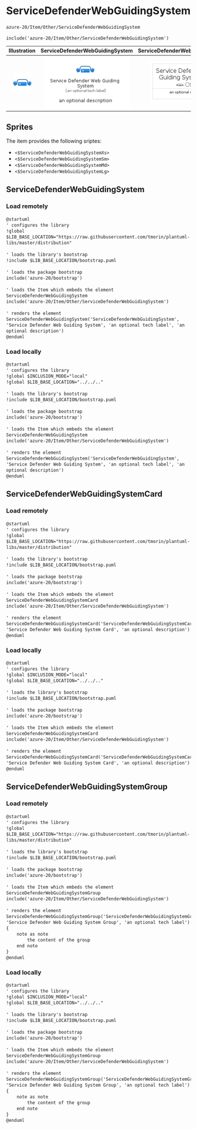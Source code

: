 # ServiceDefenderWebGuidingSystem


```text
azure-20/Item/Other/ServiceDefenderWebGuidingSystem
```

```text
include('azure-20/Item/Other/ServiceDefenderWebGuidingSystem')
```



| Illustration | ServiceDefenderWebGuidingSystem | ServiceDefenderWebGuidingSystemCard | ServiceDefenderWebGuidingSystemGroup |
| :---: | :---: | :---: | :---: |
| ![illustration for Illustration](../../../azure-20/Item/Other/ServiceDefenderWebGuidingSystem.png) | ![illustration for ServiceDefenderWebGuidingSystem](../../../azure-20/Item/Other/ServiceDefenderWebGuidingSystem.Local.png) | ![illustration for ServiceDefenderWebGuidingSystemCard](../../../azure-20/Item/Other/ServiceDefenderWebGuidingSystemCard.Local.png) | ![illustration for ServiceDefenderWebGuidingSystemGroup](../../../azure-20/Item/Other/ServiceDefenderWebGuidingSystemGroup.Local.png) |



## Sprites
The item provides the following sriptes:

- `<$ServiceDefenderWebGuidingSystemXs>`
- `<$ServiceDefenderWebGuidingSystemSm>`
- `<$ServiceDefenderWebGuidingSystemMd>`
- `<$ServiceDefenderWebGuidingSystemLg>`





## ServiceDefenderWebGuidingSystem

### Load remotely
```plantuml
@startuml
' configures the library
!global $LIB_BASE_LOCATION="https://raw.githubusercontent.com/tmorin/plantuml-libs/master/distribution"

' loads the library's bootstrap
!include $LIB_BASE_LOCATION/bootstrap.puml

' loads the package bootstrap
include('azure-20/bootstrap')

' loads the Item which embeds the element ServiceDefenderWebGuidingSystem
include('azure-20/Item/Other/ServiceDefenderWebGuidingSystem')

' renders the element
ServiceDefenderWebGuidingSystem('ServiceDefenderWebGuidingSystem', 'Service Defender Web Guiding System', 'an optional tech label', 'an optional description')
@enduml
```

### Load locally
```plantuml
@startuml
' configures the library
!global $INCLUSION_MODE="local"
!global $LIB_BASE_LOCATION="../../.."

' loads the library's bootstrap
!include $LIB_BASE_LOCATION/bootstrap.puml

' loads the package bootstrap
include('azure-20/bootstrap')

' loads the Item which embeds the element ServiceDefenderWebGuidingSystem
include('azure-20/Item/Other/ServiceDefenderWebGuidingSystem')

' renders the element
ServiceDefenderWebGuidingSystem('ServiceDefenderWebGuidingSystem', 'Service Defender Web Guiding System', 'an optional tech label', 'an optional description')
@enduml
```

## ServiceDefenderWebGuidingSystemCard

### Load remotely
```plantuml
@startuml
' configures the library
!global $LIB_BASE_LOCATION="https://raw.githubusercontent.com/tmorin/plantuml-libs/master/distribution"

' loads the library's bootstrap
!include $LIB_BASE_LOCATION/bootstrap.puml

' loads the package bootstrap
include('azure-20/bootstrap')

' loads the Item which embeds the element ServiceDefenderWebGuidingSystemCard
include('azure-20/Item/Other/ServiceDefenderWebGuidingSystem')

' renders the element
ServiceDefenderWebGuidingSystemCard('ServiceDefenderWebGuidingSystemCard', 'Service Defender Web Guiding System Card', 'an optional description')
@enduml
```

### Load locally
```plantuml
@startuml
' configures the library
!global $INCLUSION_MODE="local"
!global $LIB_BASE_LOCATION="../../.."

' loads the library's bootstrap
!include $LIB_BASE_LOCATION/bootstrap.puml

' loads the package bootstrap
include('azure-20/bootstrap')

' loads the Item which embeds the element ServiceDefenderWebGuidingSystemCard
include('azure-20/Item/Other/ServiceDefenderWebGuidingSystem')

' renders the element
ServiceDefenderWebGuidingSystemCard('ServiceDefenderWebGuidingSystemCard', 'Service Defender Web Guiding System Card', 'an optional description')
@enduml
```

## ServiceDefenderWebGuidingSystemGroup

### Load remotely
```plantuml
@startuml
' configures the library
!global $LIB_BASE_LOCATION="https://raw.githubusercontent.com/tmorin/plantuml-libs/master/distribution"

' loads the library's bootstrap
!include $LIB_BASE_LOCATION/bootstrap.puml

' loads the package bootstrap
include('azure-20/bootstrap')

' loads the Item which embeds the element ServiceDefenderWebGuidingSystemGroup
include('azure-20/Item/Other/ServiceDefenderWebGuidingSystem')

' renders the element
ServiceDefenderWebGuidingSystemGroup('ServiceDefenderWebGuidingSystemGroup', 'Service Defender Web Guiding System Group', 'an optional tech label') {
    note as note
        the content of the group
    end note
}
@enduml
```

### Load locally
```plantuml
@startuml
' configures the library
!global $INCLUSION_MODE="local"
!global $LIB_BASE_LOCATION="../../.."

' loads the library's bootstrap
!include $LIB_BASE_LOCATION/bootstrap.puml

' loads the package bootstrap
include('azure-20/bootstrap')

' loads the Item which embeds the element ServiceDefenderWebGuidingSystemGroup
include('azure-20/Item/Other/ServiceDefenderWebGuidingSystem')

' renders the element
ServiceDefenderWebGuidingSystemGroup('ServiceDefenderWebGuidingSystemGroup', 'Service Defender Web Guiding System Group', 'an optional tech label') {
    note as note
        the content of the group
    end note
}
@enduml
```

